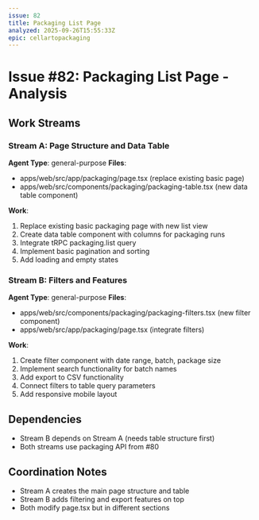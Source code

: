 ```yaml
---
issue: 82
title: Packaging List Page
analyzed: 2025-09-26T15:55:33Z
epic: cellartopackaging
---
```


# Issue #82: Packaging List Page - Analysis

## Work Streams

### Stream A: Page Structure and Data Table
**Agent Type**: general-purpose
**Files**:
- apps/web/src/app/packaging/page.tsx (replace existing basic page)
- apps/web/src/components/packaging/packaging-table.tsx (new data table component)

**Work**:
1. Replace existing basic packaging page with new list view
2. Create data table component with columns for packaging runs
3. Integrate tRPC packaging.list query
4. Implement basic pagination and sorting
5. Add loading and empty states

### Stream B: Filters and Features
**Agent Type**: general-purpose
**Files**:
- apps/web/src/components/packaging/packaging-filters.tsx (new filter component)
- apps/web/src/app/packaging/page.tsx (integrate filters)

**Work**:
1. Create filter component with date range, batch, package size
2. Implement search functionality for batch names
3. Add export to CSV functionality
4. Connect filters to table query parameters
5. Add responsive mobile layout

## Dependencies
- Stream B depends on Stream A (needs table structure first)
- Both streams use packaging API from #80

## Coordination Notes
- Stream A creates the main page structure and table
- Stream B adds filtering and export features on top
- Both modify page.tsx but in different sections